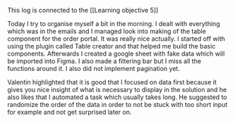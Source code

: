 This log is connected to the [[Learning objective 5]]

Today I try to organise myself a bit in the morning. I dealt with everything which was in the emails and I managed look into making of the table component for the order portal. It was really nice actually. I started off with using the plugin called Table creator and that helped me build the basic components. Afterwards I created a google sheet with fake data which will be imported into Figma. I also made a filtering bar but I miss all the functions around it. I also did not implement pagination yet.

Valentin highlighted that it is good that I focused on data first because it gives you nice insight of what is necessary to display in the solution and he also likes that I automated a task which usually takes long. He suggested to randomize the order of the data in order to not be stuck with too short input for example and not get surprised later on.